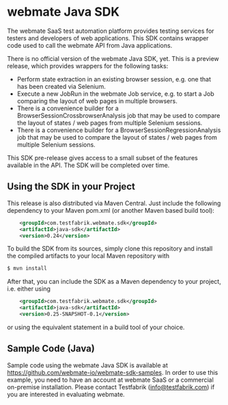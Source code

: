 # webmate Java SDK

The webmate SaaS test automation platform provides testing services for testers and developers of web applications.
This SDK contains wrapper code used to call the webmate API from Java applications.

There is no official version of the webmate Java SDK, yet. This is a preview release, which provides wrappers for the following tasks:

* Perform state extraction in an existing browser session, e.g. one that has been created via Selenium.
* Execute a new JobRun in the webmate Job service, e.g. to start a Job comparing the layout of web pages in multiple browsers.
* There is a convenience builder for a BrowserSessionCrossbrowserAnalysis job that may be used to compare the layout of states / web pages from multiple Selenium sessions.
* There is a convenience builder for a BrowserSessionRegressionAnalysis job that may be used to compare the layout of states / web pages from multiple Selenium sessions.

This SDK pre-release gives access to a small subset of the features available in the API. The SDK will be completed over time.


## Using the SDK in your Project

This release is also distributed via Maven Central. Just include the following dependency to your Maven pom.xml (or another Maven based build tool):

```xml
    <groupId>com.testfabrik.webmate.sdk</groupId>
    <artifactId>java-sdk</artifactId>
    <version>0.24</version>
```

To build the SDK from its sources, simply clone this repository and
install the compiled artifacts to your local Maven repository with

```bash
$ mvn install
```

After that, you can include the SDK as a Maven dependency to your project, i.e. either using

```xml
    <groupId>com.testfabrik.webmate.sdk</groupId>
    <artifactId>java-sdk</artifactId>
    <version>0.25-SNAPSHOT-0.1</version>
```

or using the equivalent statement in a build tool of your choice. 


## Sample Code (Java)

Sample code using the webmate Java SDK is available at https://github.com/webmate-io/webmate-sdk-samples.
In order to use this example, you need to have an account at webmate SaaS or a commercial on-premise installation.
Please contact Testfabrik (info@testfabrik.com) if you are interested in evaluating webmate.

